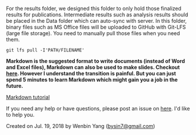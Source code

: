 For the results folder, we designed this folder to only hold those finalized results for publications. Intermediate results such as analysis results should be placed in the Data folder which can auto-sync with server.
In this folder, binary files such as MS Office files will be uploaded to GitHub with Git-LFS (large file storage). You need to manually pull those files when you need them.
```
git lfs pull -I'PATH/FILENAME'
```

**Markdown is the suggested format to write documents (instead of Word and Excel files), Markdown can also be used to make slides. Checkout [here](https://gitpitch.com/). However I understand the transition is painful. But you can just spend 5 minutes to learn Markdown which might gain you a job in the future.**

[Markdown tutorial](https://guides.github.com/features/mastering-markdown/)


If you need any help or have questions, please post an issue on [here](https://github.com/young24/Perfect-Lab-System/issues). I'd like to help you.

Created on Jul. 19, 2018 by Wenbin Yang (bysin7@gmail.com)
